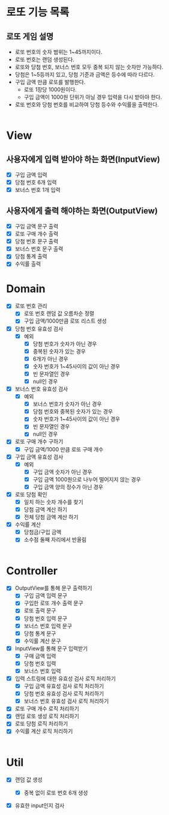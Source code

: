 # 로또 기능 목록

## 로또 게임 설명

- 로또 번호의 숫자 범위는 1~45까지이다.
- 로또 번호는 랜덤 생성된다.
- 로또와 당첨 번호, 보너스 번호 모두 중복 되지 않는 숫자만 가능하다.
- 당첨은 1~5등까지 있고, 당첨 기준과 금액은 등수에 따라 다르다.
- 구입 금액 만큼 로또를 발행한다.
    - 로또 1장당 1000원이다.
    - 구입 금액이 1000원 단위가 아닐 경우 입력을 다시 받아야 한다.
- 로또 번호와 당첨 번호를 비교하여 당첨 등수와 수익률을 출력한다.
  </br></br>

# View

## 사용자에게 입력 받아야 하는 화면(InputView)

- [x] 구입 금액 입력
- [x] 당첨 번호 6개 입력
- [x] 보너스 번호 1개 입력

## 사용자에게 출력 해야하는 화면(OutputView)

- [x] 구입 금액 문구 출력
- [x] 로또 구매 개수 출력
- [x] 당첨 번호 문구 출력
- [x] 보너스 번호 문구 출력
- [x] 당첨 통계 출력
- [x] 수익률 출력

# Domain

- [x] 로또 번호 관리
    - [x] 로또 번호 랜덤 값 오름차순 정렬
    - [x] 구입 금액/1000만큼 로또 리스트 생성
- [x] 당첨 번호 유효성 검사
    - [x] 예외
        - [x] 당첨 번호가 숫자가 아닌 경우
        - [x] 중복된 숫자가 있는 경우
        - [x] 6개가 아닌 경우
        - [x] 숫자 번호가 1~45사이의 값이 아닌 경우
        - [x] 빈 문자열인 경우
        - [x] null인 경우
- [x] 보너스 번호 유효성 검사
    - [x] 예외
        - [x] 보너스 번호가 숫자가 아닌 경우
        - [x] 당첨 번호와 중복된 숫자가 있는 경우
        - [x] 숫자 번호가 1~45사이의 값이 아닌 경우
        - [x] 빈 문자열인 경우
        - [x] null인 경우
- [x] 로또 구매 개수 구하기
    - [x] 구입 금액/1000 만큼 로또 구매 개수
- [x] 구입 금액 유효성 검사
    - [x] 예외
        - [x] 구입 금액 숫자가 아닌 경우
        - [x] 구입 금액 1000원으로 나누어 떨어지지 않는 경우
        - [x] 구입 금액 양의 정수가 아닌 경우
- [x] 로또 당첨 확인
    - [x] 일치 하는 숫자 개수를 찾기
    - [x] 당첨 금액 계산 하기
    - [x] 전체 당첨 금액 계산 하기
- [x] 수익률 계산
    - [x] 당첨금/구입 금액
    - [x] 소수점 둘째 자리에서 반올림
      </br></br>

# Controller

- [x] OutputView를 통해 문구 출력하기
    - [x] 구입 금액 입력 문구
    - [x] 구입한 로또 개수 출력 문구
    - [x] 로또 출력 문구
    - [x] 당첨 번호 입력 문구
    - [x] 보너스 번호 입력 문구
    - [x] 당첨 통계 문구
    - [x] 수익률 계산 문구
- [x] InputView를 통해 문구 입력받기
    - [x] 구매 금액 입력
    - [x] 당첨 번호 입력
    - [x] 보너스 번호 입력
- [x] 입력 스트링에 대한 유효성 검사 로직 처리하기
    - [x] 구입 금액 유효성 검사 로직 처리하기
    - [x] 당첨 번호 유효성 검사 로직 처리하기
    - [x] 보너스 번호 유효성 검사 로직 처리하기
- [x] 로또 구매 개수 로직 처리하기
- [x] 랜덤 로또 생성 로직 처리하기
- [x] 로또 당첨 로직 처리하기
- [x] 수익률 계산 로직 처리하기
  </br></br>

# Util

- [x] 랜덤 값 생성
    - [x] 중복 없이 로또 번호 6개 생성
- [x] 유효한 input인지 검사


